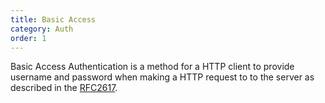 ```yaml
---
title: Basic Access
category: Auth
order: 1
---
```


Basic Access Authentication is a method for a HTTP client to provide username and password when making a HTTP request to to the server as described in the [RFC2617](https://tools.ietf.org/html/rfc2617).